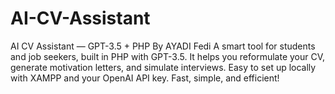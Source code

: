 # AI-CV-Assistant
AI CV Assistant — GPT-3.5 + PHP By AYADI Fedi  A smart tool for students and job seekers, built in PHP with GPT-3.5. It helps you reformulate your CV, generate motivation letters, and simulate interviews. Easy to set up locally with XAMPP and your OpenAI API key. Fast, simple, and efficient!
